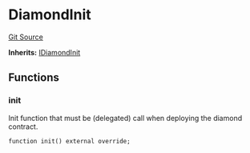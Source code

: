 # DiamondInit
[Git Source](https://github.com/thrackle-io/rules-protocol/blob/b3877670eae43a9723081d42c4401502ebd5b9f6/src/diamond/initializers/DiamondInit.sol)

**Inherits:**
[IDiamondInit](/src/diamond/initializers/IDiamondInit.sol/interface.IDiamondInit.md)


## Functions
### init

Init function that must be (delegated) call when deploying the diamond contract.


```solidity
function init() external override;
```

